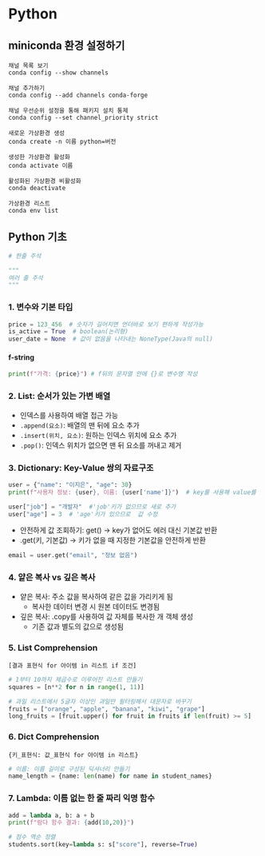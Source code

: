 # Python

## miniconda 환경 설정하기

```
채널 목록 보기
conda config --show channels

채널 추가하기
conda config --add channels conda-forge

채널 우선순위 설정을 통해 패키지 설치 통제
conda config --set channel_priority strict

새로운 가상환경 생성
conda create -n 이름 python=버전

생성한 가상환경 활성화
conda activate 이름

활성화된 가상환경 비활성화
conda deactivate

가상환경 리스트
conda env list
```

## Python 기초
```python
# 한줄 주석

"""
여러 줄 주석
"""
```

### 1. 변수와 기본 타입
```python
price = 123_456  # 숫자가 길어지면 언더바로 보기 편하게 작성가능
is_active = True  # boolean(논리형)
user_date = None  # 값이 없음을 나타내는 NoneType(Java의 null)
```
#### f-string
```python
print(f"가격: {price}") # f뒤의 문자열 안에 {}로 변수명 작성
```
### 2. List: 순서가 있는 가변 배열
* 인덱스를 사용하여 배열 접근 가능
* `.append(요소)`: 배열의 맨 뒤에 요소 추가
* `.insert(위치, 요소)`: 원하는 인덱스 위치에 요소 추가
* `.pop()`: 인덱스 위치가 없으면 맨 뒤 요소를 꺼내고 제거

### 3. Dictionary: Key-Value 쌍의 자료구조
```python
user = {"name": "이지은", "age": 30}
print(f"사용자 정보: {user}, 이름: {user['name']}")  # key를 사용해 value를 꺼냄

user["job"] = "개발자"  #'job'키가 없으므로 새로 추가
user["age"] = 3  # 'age'키가 있으므로  값 수정
```
* 안전하게 값 조회하기: get() -> key가 없어도 에러 대신 기본값 반환
* .get(키, 기본값) -> 키가 없을 때 지정한 기본값을 안전하게 반환
```python
email = user.get("email", "정보 없음")
```
### 4. 얕은 복사 vs 깊은 복사
* 얕은 복사: 주소 값을 복사하여 같은 값을 가리키게 됨
    * 복사한 데이터 변경 시 원본 데이터도 변경됨
* 깊은 복사: .copy를 사용하여 값 자체를 복사한 개 객체 생성
    * 기존 값과 별도의 값으로 생성됨

### 5. List Comprehension

`[결과 표현식 for 아이템 in 리스트 if 조건]`
```python
# 1부터 10까지 제곱수로 이루어진 리스트 만들기
squares = [n**2 for n in range(1, 11)]
```
```python
# 과일 리스트에서 5글자 이상인 과일만 필터링해서 대문자로 바꾸기
fruits = ["orange", "apple", "banana", "kiwi", "grape"]
long_fruits = [fruit.upper() for fruit in fruits if len(fruit) >= 5]
```

### 6. Dict Comprehension
`{키_표현식: 값_표현식 for 아이템 in 리스트}`

```python
# 이름: 이름 길이로 구성된 딕셔너리 만들기
name_length = {name: len(name) for name in student_names}
```

### 7. Lambda: 이름 없는 한 줄 짜리 익명 함수
```python
add = lambda a, b: a + b
print(f"람다 함수 결과: {add(10,20)}")
```

```python
# 점수 역순 정렬
students.sort(key=lambda s: s["score"], reverse=True)
```